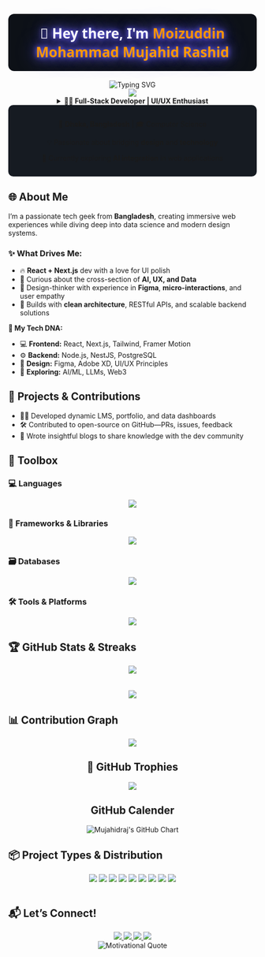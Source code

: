 <!-- 🌟 Enhanced GitHub Profile Readme for MujahidRaj -->

<!-- Animated Header with Glow Effect -->
<h1 align="center" style="font-family:'Segoe UI', sans-serif; color: #ffffff; text-shadow: 0 0 10px #6c63ff, 0 0 20px #6c63ff, 0 0 40px #6c63ff; background-color: #0d1117; padding: 20px; border-radius: 12px;">
  👋 Hey there, I'm <span style="color:#ff9800">Moizuddin Mohammad Mujahid Rashid</span>
</h1>

<!-- Animated Subheading with Typewriter Effect -->
<div align="center" style="border-radius:20px">
  <img src="https://readme-typing-svg.demolab.com?font=Fira+Code&size=24&duration=3000&pause=1000&color=FF9900&center=true&vCenter=true&width=600&height=50&lines=Full+Stack+Developer;UI%2FUX+Designer;Data+Science+Explorer;Clean+Code+Lover;Tech+Problem+Solver" alt="Typing SVG" />
</div>

<!-- Profile Views Badge -->
<div align="center">
  <img src="https://komarev.com/ghpvc/?username=mujahidraj&label=Profile+Views&color=orange&style=flat-square" />
</div>



<div align="center">
  <details>
    <summary><b>👨‍💻 Full-Stack Developer | UI/UX Enthusiast</b></summary>
    <p>Building digital experiences with React, Next.js and design thinking</p>
  </details>

  
  <div style="background: #161b22; padding: 15px; border-radius: 10px; max-width: 600px; margin: 0 auto;">
    <p>📍 <b>Dhaka, Bangladesh</b> | 🎓 Computer Science</p>
    <p>💡 Passionate about bridging <b>design</b> and <b>technology</b></p>
    <p>🚀 Currently exploring <b>AI integration</b> in web applications</p>
  </div>
</div>


## 🌐 About Me

I’m a passionate tech geek from **Bangladesh**, creating immersive web experiences while diving deep into data science and modern design systems.

### ✨ What Drives Me:
- 🔥 **React + Next.js** dev with a love for UI polish
- 🧠 Curious about the cross-section of **AI, UX, and Data**
- 🎨 Design-thinker with experience in **Figma**, **micro-interactions**, and user empathy
- 🧰 Builds with **clean architecture**, RESTful APIs, and scalable backend solutions

**🚀 My Tech DNA:**  
- 💻 **Frontend:** React, Next.js, Tailwind, Framer Motion  
- ⚙️ **Backend:** Node.js, NestJS, PostgreSQL  
- 🎨 **Design:** Figma, Adobe XD, UI/UX Principles  
- 🤖 **Exploring:** AI/ML, LLMs, Web3  


## 🚀 Projects & Contributions

- 🧑‍💻 Developed dynamic LMS, portfolio, and data dashboards
- 🛠️ Contributed to open-source on GitHub—PRs, issues, feedback
- 📝 Wrote insightful blogs to share knowledge with the dev community

## 🧰 Toolbox

### 💻 Languages
<p align="center">
  <img src="https://skillicons.dev/icons?i=js,ts,py,r,html,css,cpp,java,php,c,cs" />
</p>

### 🚀 Frameworks & Libraries
<p align="center">
  <img src="https://skillicons.dev/icons?i=react,nextjs,nodejs,nestjs,tailwind,express" />
</p>

### 🗃️ Databases
<p align="center">
  <img src="https://skillicons.dev/icons?i=mysql,postgres,mongo" />
</p>

### 🛠️ Tools & Platforms
<p align="center">
  <img src="https://skillicons.dev/icons?i=git,github,figma,postman,arduino,vercel,netlify,docker" />
</p>


## 🏆 GitHub Stats & Streaks

<div align="center">
  <img src="https://streak-stats.demolab.com/?user=mujahidraj&theme=tokyonight&hide_border=true&border_radius=10" />
  <br/>
  <br/>
  <br/>
  <img src="https://github-readme-stats.vercel.app/api/top-langs/?username=mujahidraj&layout=compact&theme=tokyonight&hide_border=true&border_radius=10&langs_count=8" />
</div>




## 📊 Contribution Graph

<div align="center">
  <img src="https://github-readme-activity-graph.vercel.app/graph?username=mujahidraj&theme=react-dark&area=true&hide_border=true" />
  <br/>

## 🏅 GitHub Trophies

<div align="center">
  <img src="https://github-profile-trophy.vercel.app/?username=mujahidraj&theme=onedark&no-frame=true&column=7&margin-w=10&margin-h=15" />
</div>








## GitHub Calender
  
  <img src="https://ghchart.rshah.org/6c63ff/mujahidraj" alt="Mujahidraj's GitHub Chart" />
</div>


## 📦 Project Types & Distribution

<div align="center">
  <img src="https://github-readme-stats.vercel.app/api/pin/?username=mujahidraj&repo=TechWisdom-Student-NextJs&theme=tokyonight&hide_border=true" />
  <img src="https://github-readme-stats.vercel.app/api/pin/?username=mujahidraj&repo=Rest-Api-NestJs&theme=tokyonight&hide_border=true" />
    <img src="https://github-readme-stats.vercel.app/api/pin/?username=mujahidraj&repo=Health-Tracker&theme=tokyonight&hide_border=true" />

  <img src="https://github-readme-stats.vercel.app/api/pin/?username=mujahidraj&repo=games&theme=tokyonight&hide_border=true" />

  <img src="https://github-readme-stats.vercel.app/api/pin/?username=mujahidraj&repo=Algorithm-Solution-Hub&theme=tokyonight&hide_border=true" />

  <img src="https://github-readme-stats.vercel.app/api/pin/?username=mujahidraj&repo=Personal-Site&theme=tokyonight&hide_border=true" />

  <img src="https://github-readme-stats.vercel.app/api/pin/?username=mujahidraj&repo=Number-system&theme=tokyonight&hide_border=true" />

  <img src="https://github-readme-stats.vercel.app/api/pin/?username=mujahidraj&repo=Hotel-management-system-CSHARP&theme=tokyonight&hide_border=true" />

  <img src="https://github-readme-stats.vercel.app/api/pin/?username=mujahidraj&repo=Search-Engine-JAVA&theme=tokyonight&hide_border=true" />

</div>

<br/>







## 📬 Let’s Connect!

<div align="center">
  <a href="https://www.linkedin.com/in/mujahidraj/">
    <img src="https://img.shields.io/badge/LinkedIn-0077B5?style=for-the-badge&logo=linkedin&logoColor=white" />
  </a>
  <a href="mailto:Mujahidraj65@gmail.com">
    <img src="https://img.shields.io/badge/Gmail-D14836?style=for-the-badge&logo=gmail&logoColor=white" />
  </a>
  <a href="https://mujahidraj.github.io/Personal-Site/Portfolio/index.html">
    <img src="https://img.shields.io/badge/Portfolio-000000?style=for-the-badge&logo=firefox&logoColor=white" />
  </a>
  <a href="https://mujahidraj.github.io/Personal-Site/My%20Blogs/index.html">
    <img src="https://img.shields.io/badge/Blog-FF5722?style=for-the-badge&logo=blogger&logoColor=white" />
  </a>
</div>



<div align="center">
  <img src="https://quotes-github-readme.vercel.app/api?type=horizontal&theme=tokyonight" alt="Motivational Quote" />
</div>



